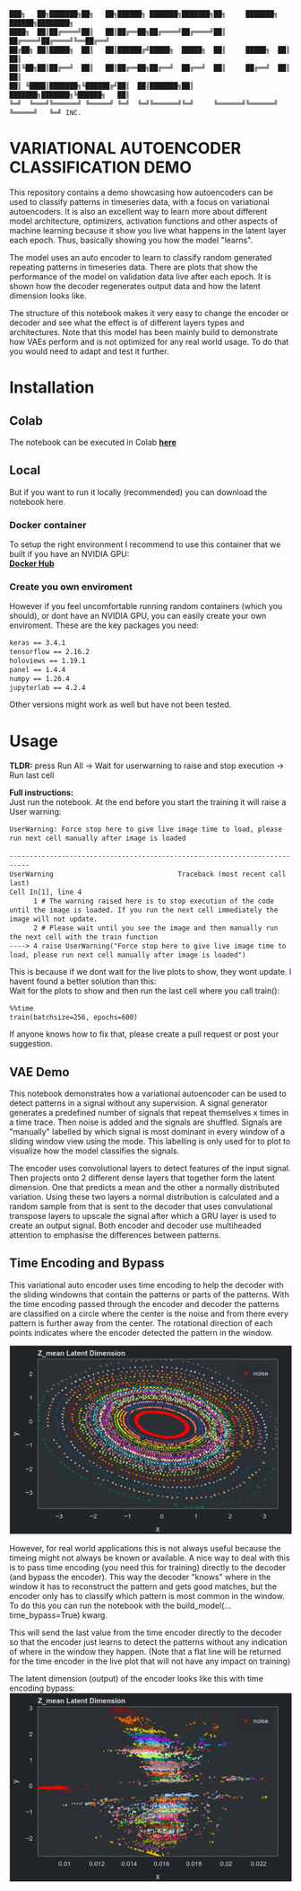 ```
███╗   ██╗███████╗██╗   ██╗██████╗ ███████╗███████╗██╗     ███████╗ ██████╗████████╗  
████╗  ██║██╔════╝██║   ██║██╔══██╗██╔════╝██╔════╝██║     ██╔════╝██╔════╝╚══██╔══╝    
██╔██╗ ██║█████╗  ██║   ██║██████╔╝█████╗  █████╗  ██║     █████╗  ██║        ██║       
██║╚██╗██║██╔══╝  ██║   ██║██╔══██╗██╔══╝  ██╔══╝  ██║     ██╔══╝  ██║        ██║       
██║ ╚████║███████╗╚██████╔╝██║  ██║███████╗██║     ███████╗███████╗╚██████╗   ██║       
╚═╝  ╚═══╝╚══════╝ ╚═════╝ ╚═╝  ╚═╝╚══════╝╚═╝     ╚══════╝╚══════╝ ╚═════╝   ╚═╝ INC.      
```
# VARIATIONAL AUTOENCODER CLASSIFICATION DEMO

This repository contains a demo showcasing how autoencoders can be used to classify patterns in timeseries data, with a focus on variational autoencoders. It is also an excellent way to learn more about different model architecture, optimizers, activation functions and other aspects of machine learning because it show you live what happens in the latent layer each epoch. Thus, basically showing you how the model "learns".

The model uses an auto encoder to learn to classify random generated repeating patterns in timeseries data. There are plots that show the performance of the model on validation data live after each epoch. It is shown how the decoder regenerates output data and how the latent dimension looks like.

The structure of this notebook makes it very easy to change the encoder or decoder and see what the effect is of different layers types and architectures. Note that this model has been mainly build to demonstrate how VAEs perform and is not optimized for any real world usage. To do that you  would need to adapt and test it further. 

# Installation
## Colab
The notebook can be executed in Colab [**here**](https://drive.google.com/file/d/1C5FNazC6efC32GGIwB8_RS1ZeaL4gu1O/view?usp=drive_link)
 
## Local
But if you want to run it locally (recommended) you can download the notebook here. 

### Docker container
To setup the right environment I recommend to use this container that we built if you have an NVIDIA GPU:  
[**Docker Hub**](https://hub.docker.com/repository/docker/n4321d/rapids-keras-torch-tf/general)

### Create you own enviroment
However if you feel uncomfortable running random containers (which you should), or dont have an NVIDIA GPU, you can easily create your own enviroment. These are the key packages you need:

```
keras == 3.4.1 
tensorflow == 2.16.2
holoviews == 1.19.1
panel == 1.4.4
numpy == 1.26.4
jupyterlab == 4.2.4 
```

Other versions might work as well but have not been tested.


# Usage

**TLDR:** press Run All -> Wait for userwarning to raise and stop execution -> Run last cell

**Full instructions:**  
Just run the notebook. At the end before you start the training it will raise a User warning:
```
UserWarning: Force stop here to give live image time to load, please run next cell manually after image is loaded

---------------------------------------------------------------------------
UserWarning                               Traceback (most recent call last)
Cell In[1], line 4
      1 # The warning raised here is to stop execution of the code until the image is loaded. If you run the next cell immediately the image will not update. 
      2 # Please wait until you see the image and then manually run the next cell with the train function
----> 4 raise UserWarning("Force stop here to give live image time to load, please run next cell manually after image is loaded")
```
This is because if we dont wait for the live plots to show, they wont update. 
I havent found a better solution than this:   
Wait for the plots to show and then run the last cell where you call train():
```
%%time
train(batchsize=256, epochs=600)
```
If anyone knows how to fix that, please create a pull request or post your suggestion.

## VAE Demo
This notebook demonstrates how a variational autoencoder can be used to detect patterns in a signal without any supervision. A signal generator generates a predefined number of signals that repeat themselves x times in a time trace. Then noise is added and the signals are shuffled. Signals are "manually" labelled by which signal is most dominant in every window of a sliding window view using the mode. This labelling is only used for to plot to visualize how the model classifies the signals. 

The encoder uses convolutional layers to detect features of the input signal. Then projects onto 2 different dense layers that together form the latent dimension. One that predicts a mean and the other a normally distributed variation. Using these two layers a normal distribution is calculated and a random sample from that is sent to the decoder that uses convulational transpose layers to upscale the signal after which a GRU layer is used to create an output signal. Both encoder and decoder use multiheaded attention to emphasise the differences between patterns.

## Time Encoding and Bypass
This variational auto encoder uses time encoding to help the decoder with the sliding windowns that contain the patterns or parts of the patterns. With the time encoding passed through the encoder and decoder the patterns are classified on a circle where the center is the noise and from there every pattern is further away from the center. The rotational direction of each points indicates where the encoder detected the pattern in the window. 

![with time encoding](./docs/with_time_enc.png)

However, for real world applications this is not always useful because the timeing might not always be known or available. A nice way to deal with this is to pass time encoding (you need this for training) directly to the decoder (and bypass the encoder). This way the decoder "knows" where in the window it has to reconstruct the pattern and gets good matches, but the encoder only has to classify which pattern is most common in the window. To do this you can run the notebook with the build_model(... time_bypass=True) kwarg.   

This will send the last value from the time encoder directly to the decoder so that the encoder just learns to detect the patterns without any indication of where in the window they happen. (Note that a flat line will be returned for the time encoder in the live plot that will not have any impact on training)

The latent dimension (output) of the encoder looks like this with time encoding bypass:  
![bypass](./docs/time_bypass.png)


